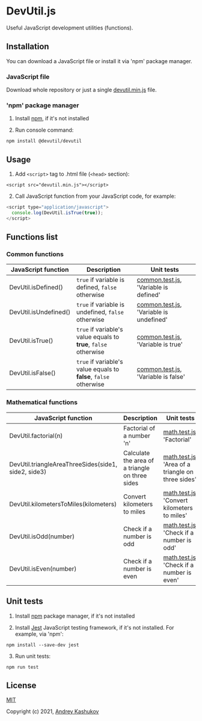 # DevUtil.js

Useful JavaScript development utilities (functions).

## Installation

You can download a JavaScript file or install it via 'npm' package manager. 

### JavaScript file

Download whole repository or just a single [devutil.min.js](dist/devutil.min.js) file.

### 'npm' package manager

1. Install [npm](https://www.npmjs.com), if it's not installed

2. Run console command:

`npm install @devutil/devutil`


## Usage

1. Add `<script>` tag to .html file (`<head>` section):

`<script src="devutil.min.js"></script>`

2. Call JavaScript function from your JavaScript code, for example:
```javascript
<script type="application/javascript">
  console.log(DevUtil.isTrue(true));
</script>
```


## Functions list

### Common functions

| JavaScript function   | Description                                                         | Unit tests                                                     |
| --------------------- | ------------------------------------------------------------------- | -------------------------------------------------------------- |
| DevUtil.isDefined()   | `true` if variable is defined, `false` otherwise                    | [common.test.js](test/common.test.js), 'Variable is defined'   |
| DevUtil.isUndefined() | `true` if variable is undefined, `false` otherwise                  | [common.test.js](test/common.test.js), 'Variable is undefined' |
| DevUtil.isTrue()      | `true` if variable's value equals to **true**, `false` otherwise    | [common.test.js](test/common.test.js), 'Variable is true'      |
| DevUtil.isFalse()     | `true` if variable's value equals to **false**, `false` otherwise   | [common.test.js](test/common.test.js), 'Variable is false'     |

### Mathematical functions

| JavaScript function                                  | Description                                     | Unit tests                                                             |
| ---------------------------------------------------- | ----------------------------------------------- | ---------------------------------------------------------------------- |
| DevUtil.factorial(n)                                 | Factorial of a number 'n'                       | [math.test.js](test/math.test.js), 'Factorial'                         |
| DevUtil.triangleAreaThreeSides(side1, side2, side3)  | Calculate the area of a triangle on three sides | [math.test.js](test/math.test.js), 'Area of a triangle on three sides' |
| DevUtil.kilometersToMiles(kilometers)                | Convert kilometers to miles                     | [math.test.js](test/math.test.js), 'Convert kilometers to miles'       |
| DevUtil.isOdd(number)                                | Check if a number is odd                        | [math.test.js](test/math.test.js), 'Check if a number is odd'          |
| DevUtil.isEven(number)                               | Check if a number is even                       | [math.test.js](test/math.test.js), 'Check if a number is even'         |


## Unit tests

1. Install [npm](https://www.npmjs.com) package manager, if it's not installed

2. Install [Jest](https://jestjs.io) JavaScript testing framework, if it's not installed. For example, via 'npm':

`npm install --save-dev jest`

3. Run unit tests:

`npm run test`

## License

[MIT](LICENSE)

Copyright (c) 2021, [Andrey Kashukov](https://github.com/kashukov)
